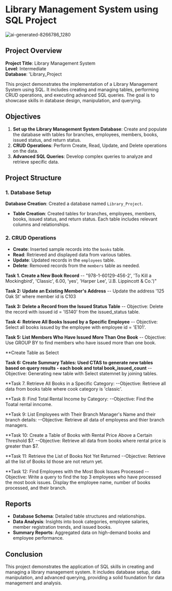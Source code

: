 # Library Management System using SQL Project
![ai-generated-8266786_1280](https://github.com/user-attachments/assets/546156fa-ce17-454d-ad3c-be96a1cd94dd)


## Project Overview

**Project Title**: Library Management System  
**Level**: Intermediate  
**Database**: 'Library_Project

This project demonstrates the implementation of a Library Management System using SQL. It includes creating and managing tables, performing CRUD operations, and executing advanced SQL queries. The goal is to showcase skills in database design, manipulation, and querying.

## Objectives

1. **Set up the Library Management System Database**: Create and populate the database with tables for branches, employees, members, books, issued status, and return status.
2. **CRUD Operations**: Perform Create, Read, Update, and Delete operations on the data.
3. **Advanced SQL Queries**: Develop complex queries to analyze and retrieve specific data.

## Project Structure

### 1. Database Setup
 **Database Creation**: Created a database named `Library_Project`.
- **Table Creation**: Created tables for branches, employees, members, books, issued status, and return status. Each table includes relevant columns and relationships.

### 2. CRUD Operations

- **Create**: Inserted sample records into the `books` table.
- **Read**: Retrieved and displayed data from various tables.
- **Update**: Updated records in the `employees` table.
- **Delete**: Removed records from the `members` table as needed.

**Task 1. Create a New Book Record**
-- "978-1-60129-456-2', 'To Kill a Mockingbird', 'Classic', 6.00, 'yes', 'Harper Lee', 'J.B. Lippincott & Co.')"

**Task 2: Update an Existing Member's Address**
-- Update the address '125 Oak St' where member id is C103

**Task 3: Delete a Record from the Issued Status Table**
-- Objective: Delete the record with issued id = 'IS140' from the issued_status table.

**Task 4: Retrieve All Books Issued by a Specific Employee**
-- Objective: Select all books issued by the employee with employee id = 'E101'.

**Task 5: List Members Who Have Issued More Than One Book**
-- Objective: Use GROUP BY to find members who have issued more than one book.

**Create Table as Select

**Task 6: Create Summary Tables: Used CTAS to generate new tables based on query results - each book and total book_issued_count**
--Objective: Generating new table with Select statemnet by joining tables.

**Task 7. Retrieve All Books in a Specific Category:
--Objective: Retrieve all data from books table where cook category is 'classic'.

**Task 8: Find Total Rental Income by Category:
--Objective: Find the Toatal rental inncome.

**Task 9: List Employees with Their Branch Manager's Name and their branch details:
--Objective: Retrieve all data of employess and thier branch managers.

**Task 10: Create a Table of Books with Rental Price Above a Certain Threshold $7.
--Objective: Retrieve all data from books where rental price is greater than $7.

**Task 11: Retrieve the List of Books Not Yet Returned
--Objective: Retrieve all the list of Books Id those are not return yet.

**Task 12: Find Employees with the Most Book Issues Processed
--Objective: Write a query to find the top 3 employees who have processed the most book issues. Display the employee name, number of books processed, and their branch.

## Reports

- **Database Schema**: Detailed table structures and relationships.
- **Data Analysis**: Insights into book categories, employee salaries, member registration trends, and issued books.
- **Summary Reports**: Aggregated data on high-demand books and employee performance.

## Conclusion

This project demonstrates the application of SQL skills in creating and managing a library management system. It includes database setup, data manipulation, and advanced querying, providing a solid foundation for data management and analysis.
